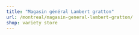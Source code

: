 ```yaml
---
title: "Magasin général Lambert gratton"
url: /montreal/magasin-general-lambert-gratton/
shop: variety store
---
```

